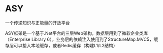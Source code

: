 # ASY
一个传递知识与正能量的开放平台

ASY框架是一个基于.Net平台的三层Web架构，数据层用到了微软企业类库（Enterprise Library 6），业务层的依赖注入使用到了StructureMap.MVC5，缓存层可以接入本地缓存，或者Redis缓存（构建L1/L2结构）
